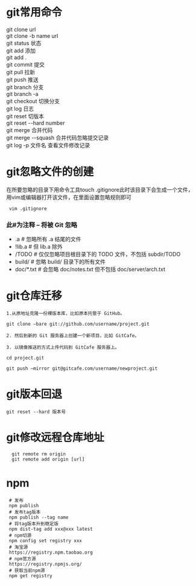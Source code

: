 # git常用命令
git clone url<br/>
git clone -b name url<br/>
git status 状态<br/>
git add  添加<br/>
git add . <br/>
git commit 提交<br/>
git pull 拉新<br/>
git push 推送<br/>
git branch 分支<br/>
git branch -a <br/>
git checkout 切换分支<br/>
git log 日志<br/>
git reset 切版本<br/>
git reset --hard number<br/>
git merge 合并代码<br/>
git merge --squash 合并代码忽略提交记录<br/>
git log -p 文件名  查看文件修改记录<br/>
# git忽略文件的创建
在所要忽略的目录下用命令工具touch .gitignore此时该目录下会生成一个文件，用vim或编辑器打开该文件，在里面设置忽略规则即可<br/>
```
 vim .gitignore
```
### 此#为注释 – 将被 Git 忽略<br/>
* .a # 忽略所有 .a 结尾的文件<br/>
* !lib.a # 但 lib.a 除外<br/>
* /TODO # 仅仅忽略项目根目录下的 TODO 文件，不包括 subdir/TODO<br/>
* build/ # 忽略 build/ 目录下的所有文件<br/>
* doc/*.txt # 会忽略 doc/notes.txt 但不包括 doc/server/arch.txt<br/>

# git仓库迁移
```
1.从原地址克隆一份裸版本库，比如原本托管于 GitHub。

git clone –bare git://github.com/username/project.git

2. 然后到新的 Git 服务器上创建一个新项目，比如 GitCafe。

3. 以镜像推送的方式上传代码到 GitCafe 服务器上。

cd project.git

git push –mirror git@gitcafe.com/username/newproject.git
```

# git版本回退

`git reset --hard 版本号`

# git修改远程仓库地址
```
  git remote rm origin
  git remote add origin [url]
```

# npm 
```
 # 发布
 npm publish
 # 发布tag版本
 npm publish --tag name
 # 将tag版本升到稳定版
 npm dist-tag add xxx@xxx latest
 # npm切源
 npm config set registry xxx
 # 淘宝源
 https://registry.npm.taobao.org
 # npm官方源
 https://registry.npmjs.org/
 # 获取当前npm源
 npm get registry
```